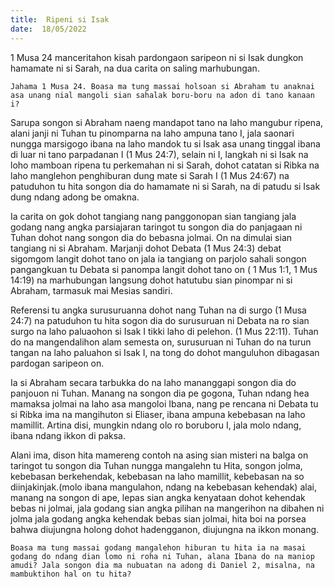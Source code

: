 ```yaml
---
title:  Ripeni si Isak
date:  18/05/2022
---
```


1 Musa 24 manceritahon kisah pardongaon saripeon ni si Isak dungkon hamamate ni si Sarah, na dua carita on saling marhubungan.

`Jahama 1 Musa 24. Boasa ma tung massai holsoan si Abraham tu anaknai asa unang nial mangoli sian sahalak boru-boru na adon di tano kanaan i?`

Sarupa songon si Abraham naeng mandapot tano na laho mangubur ripena, alani janji ni Tuhan tu pinomparna na laho ampuna tano I, jala saonari nungga marsigogo ibana na laho mandok tu si Isak asa unang tinggal ibana di luar ni tano parpadanan I (1 Mus 24:7), selain ni I, langkah ni si Isak na loho mamboan ripena tu perkemahan ni si Sarah, dohot catatan si Ribka na laho manglehon penghiburan dung mate si Sarah I (1 Mus 24:67) na patuduhon tu hita songon dia do hamamate ni si Sarah, na di patudu si Isak dung ndang adong be omakna.

Ia carita on gok dohot tangiang nang panggonopan sian tangiang jala godang nang angka parsiajaran taringot tu songon dia do panjagaan ni Tuhan dohot nang songon dia do bebasna jolmai. On na dimulai sian tangiang ni si Abraham. Marjanji dohot Debata (1 Mus 24:3) debat sigomgom langit dohot tano on jala ia tangiang on parjolo sahali songon pangangkuan tu Debata si panompa langit dohot tano on ( 1 Mus 1:1, 1 Mus 14:19) na marhubungan langsung dohot hatutubu sian pinompar ni si Abraham, tarmasuk mai Mesias sandiri.

Referensi tu angka surusuruanna dohot nang Tuhan na di surgo (1 Musa 24:7) na patuduhon tu hita sogon dia do surusuruan ni Debata na ro sian surgo na laho paluaohon si Isak I tikki laho di pelehon. (1 Mus 22:11). Tuhan do na mangendalihon alam semesta on, surusuruan ni Tuhan do na turun tangan na laho paluahon si Isak I, na tong do dohot manguluhon dibagasan pardogan saripeon on.

Ia si Abraham secara tarbukka do na laho mananggapi songon dia do panjouon ni Tuhan. Manang na songon dia pe gogona, Tuhan ndang hea mamaksa jolmai na laho asa mangoloi Ibana, nang pe rencana ni Debata tu si Ribka ima na mangihuton si Eliaser, ibana ampuna kebebasan na laho mamillit. Artina disi, mungkin ndang olo ro boruboru I, jala molo ndang, ibana ndang ikkon di paksa.

Alani ima, dison hita mamereng contoh na asing sian misteri na balga on taringot tu songon dia Tuhan nungga mangalehn tu Hita, songon jolma, kebebasan berkehendak, kebebasan na laho mamillit, kebebasan na so diinjakinjak.(molo ibana mangulahon, ndang na kebebasan kehendak) alai, manang na songon di ape, lepas sian angka kenyataan dohot kehendak bebas ni jolmai, jala godang sian angka pilihan na mangerihon na dibahen ni jolma jala godang angka kehendak bebas sian jolmai, hita boi na porsea bahwa diujungna holong dohot hadengganon, diujungna na ikkon monang.

`Boasa ma tung massai godang mangalehon hiburan tu hita ia na masai godang do ndang dian lomo ni roha ni Tuhan, alana Ibana do na maniop amudi? Jala songon dia ma nubuatan na adong di Daniel 2, misalna, na mambuktihon hal on tu hita?`